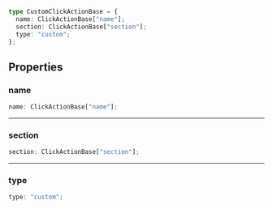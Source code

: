 ```ts
type CustomClickActionBase = {
  name: ClickActionBase["name"];
  section: ClickActionBase["section"];
  type: "custom";
};
```

## Properties

### name

```ts
name: ClickActionBase["name"];
```

---

### section

```ts
section: ClickActionBase["section"];
```

---

### type

```ts
type: "custom";
```
